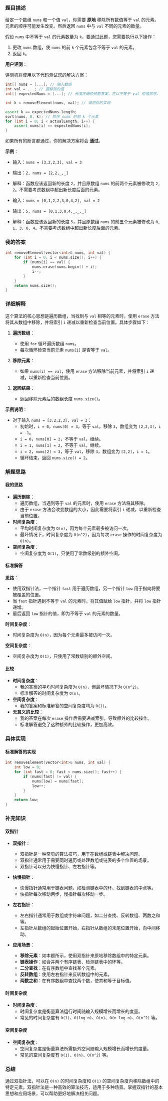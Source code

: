 ### 题目描述

给定一个数组 `nums` 和一个值 `val`，你需要 **原地** 移除所有数值等于 `val` 的元素。元素的顺序可能发生改变。然后返回 `nums` 中与 `val` 不同的元素的数量。

假设 `nums` 中不等于 `val` 的元素数量为 `k`，要通过此题，您需要执行以下操作：

1. 更改 `nums` 数组，使 `nums` 的前 `k` 个元素包含不等于 `val` 的元素。
2. 返回 `k`。

**用户评测**：

评测机将使用以下代码测试您的解决方案：

```cpp
int[] nums = [...]; // 输入数组
int val = ...; // 要移除的值
int[] expectedNums = [...]; // 长度正确的预期答案，它以不等于 val 的值排序。

int k = removeElement(nums, val); // 调用你的实现

assert k == expectedNums.length;
sort(nums, 0, k); // 排序 nums 的前 k 个元素
for (int i = 0; i < actualLength; i++) {
    assert nums[i] == expectedNums[i];
}
```

如果所有的断言都通过，你的解决方案将会 **通过**。

**示例**：

- 输入：`nums = [3,2,2,3], val = 3`
- 输出：`2, nums = [2,2,_,_]`
- 解释：函数应该返回新的长度 `2`，并且原数组 `nums` 的前两个元素被修改为 `2, 2`。不需要考虑数组中超出新长度后面的元素。

- 输入：`nums = [0,1,2,2,3,0,4,2], val = 2`
- 输出：`5, nums = [0,1,3,0,4,_,_,_]`
- 解释：函数应该返回新的长度 `5`，并且原数组 `nums` 的前五个元素被修改为 `0, 1, 3, 0, 4`。不需要考虑数组中超出新长度后面的元素。

### 我的答案

```cpp
int removeElement(vector<int>& nums, int val) {
    for (int i = 0; i < nums.size(); i++) {
        if (nums[i] == val) {
            nums.erase(nums.begin() + i);
            i--;
        }
    }
    return nums.size();
}
```

### 详细解释

这个算法的核心思想是遍历数组，当找到与 `val` 相等的元素时，使用 `erase` 方法将其从数组中移除，并将索引 `i` 递减以重新检查当前位置。具体步骤如下：

1. **遍历数组**：
   - 使用 `for` 循环遍历数组 `nums`。
   - 每次循环检查当前元素 `nums[i]` 是否等于 `val`。

2. **移除元素**：
   - 如果 `nums[i] == val`，使用 `erase` 方法移除当前元素，并将索引 `i` 递减，以重新检查当前位置。

3. **返回结果**：
   - 返回移除元素后的数组长度 `nums.size()`。

**示例说明**：
- 对于输入 `nums = [3,2,2,3], val = 3`：
  - 初始时，`i = 0`，`nums[0] = 3`，等于 `val`，移除 `3`，数组变为 `[2,2,3]`，`i = -1`。
  - `i = 0`，`nums[0] = 2`，不等于 `val`，继续。
  - `i = 1`，`nums[1] = 2`，不等于 `val`，继续。
  - `i = 2`，`nums[2] = 3`，等于 `val`，移除 `3`，数组变为 `[2,2]`，`i = 1`。
  - 循环结束，返回 `nums.size() = 2`。

### 解题思路

#### 我的思路

- **遍历删除**：
  - 遍历数组，当遇到等于 `val` 的元素时，使用 `erase` 方法将其移除。
  - 由于 `erase` 方法会改变数组的大小，因此需要将索引 `i` 递减，以重新检查当前位置。
- **时间复杂度**：
  - 平均时间复杂度为 `O(n)`，因为每个元素最多被访问一次。
  - 最坏情况下，时间复杂度为 `O(n^2)`，因为每次 `erase` 操作的时间复杂度为 `O(n)`。
- **空间复杂度**：
  - 空间复杂度为 `O(1)`，只使用了常数级别的额外空间。

#### 标准解答

**思路**：
- 使用双指针法，一个指针 `fast` 用于遍历数组，另一个指针 `low` 用于指向将要被覆盖的位置。
- 当 `fast` 指针遇到不等于 `val` 的元素时，将其值赋给 `low` 指针，并将 `low` 指针递增。
- 最后返回 `low` 指针的值，即为不等于 `val` 的元素的数量。

**时间复杂度**：
- 时间复杂度为 `O(n)`，因为每个元素最多被访问一次。

**空间复杂度**：
- 空间复杂度为 `O(1)`，只使用了常数级别的额外空间。

#### 比较

- **时间复杂度**：
  - 我的答案的平均时间复杂度为 `O(n)`，但最坏情况下为 `O(n^2)`。
  - 标准解答的时间复杂度为 `O(n)`。
- **空间复杂度**：
  - 我的答案和标准解答的空间复杂度均为 `O(1)`。
- **无意义的比较**：
  - 我的答案在每次 `erase` 操作后需要递减索引，导致额外的比较操作。
  - 标准解答避免了这种额外的比较操作，更加高效。

### 具体实现

#### 标准解答的实现

```cpp
int removeElement(vector<int>& nums, int val) {
    int low = 0;
    for (int fast = 0; fast < nums.size(); fast++) {
        if (nums[fast] != val) {
            nums[low] = nums[fast];
            low++;
        }
    }
    return low;
}
```

### 补充知识

#### 双指针

- **双指针**：
  - 双指针是一种常见的算法技巧，用于在数组或链表中解决问题。
  - 双指针通常用于需要同时遍历或处理数组或链表的多个位置的场景。
  - 双指针可以分为快慢指针、左右指针等。

- **快慢指针**：
  - 快慢指针通常用于链表问题，如检测链表中的环、找到链表的中点等。
  - 快指针每次移动两步，慢指针每次移动一步。

- **左右指针**：
  - 左右指针通常用于数组或字符串问题，如二分查找、反转数组、两数之和等。
  - 左指针从数组的起始位置开始，右指针从数组的末尾位置开始，向中间移动。

- **应用场景**：
  - **移除元素**：如本题所示，使用双指针来原地移除数组中的特定元素。
  - **链表操作**：如合并两个有序链表、检测链表中的环等。
  - **二分查找**：在有序数组中查找某个元素。
  - **反转数组**：使用左右指针来反转数组中的元素。
  - **两数之和**：在有序数组中查找两个数，使其和等于目标值。

#### 时间复杂度

- **时间复杂度**：
  - 时间复杂度是衡量算法运行时间随输入规模增长而增长的度量。
  - 常见的时间复杂度有 `O(1)`、`O(log n)`、`O(n)`、`O(n log n)`、`O(n^2)` 等。

#### 空间复杂度

- **空间复杂度**：
  - 空间复杂度是衡量算法所需额外空间随输入规模增长而增长的度量。
  - 常见的空间复杂度有 `O(1)`、`O(n)`、`O(n^2)` 等。

### 总结

通过双指针法，可以在 `O(n)` 的时间复杂度和 `O(1)` 的空间复杂度内移除数组中的特定元素。双指针法是一种高效的算法技巧，适用于多种场景。掌握双指针的基本思想和应用场景，可以帮助更好地解决相关问题。